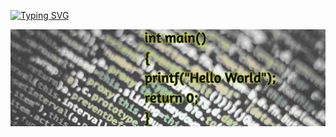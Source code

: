[![Typing SVG](https://readme-typing-svg.demolab.com?font=Fira+Code&pause=500&random=false&width=435&lines=Hello+I'm+Anthony)](https://git.io/typing-svg)

<!--### Hi there 👋-->
![Screenshot](hello.jpg)
<!--
**antekgorski/antekgorski** is a ✨ _special_ ✨ repository because its `README.md` (this file) appears on your GitHub profile.

Here are some ideas to get you started:

- 🔭 I’m currently working on ...
- 🌱 I’m currently learning ...
- 👯 I’m looking to collaborate on ...
- 🤔 I’m looking for help with ...
- 💬 Ask me about ...
- 📫 How to reach me: ...
- 😄 Pronouns: ...
- ⚡ Fun fact: ...
-->
